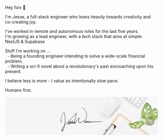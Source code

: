 Hey folx 👋

I'm Jesse, a full-stack engineer who leans heavily towards creativity and co-creating joy.  

I've worked in remote and autonomous roles for the last five years.  
I'm growing as a lead engineer, with a tech stack that aims at simple: NextJS & Supabase  
  
Stuff I'm working on ...  
&nbsp;&nbsp;- Being a founding engineer intending to solve a wide-scale financial problem.  
&nbsp;&nbsp;- Writing a sci-fi novel about a revolutionary's past encroaching upon his present.  

I believe less is more - I value an intentionally slow pace.  
  
Humans first.

![branded header image](./header.jpg "Hey there friend!")  
